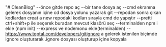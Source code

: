 "# CleanBlog" 
--önce gitde repo aç
--bir tane dosya aç
--cmd ekranına gelerek dosyanın içine cd dosya yolunu yazarak git
--repodan sonra çıkan kodlardan creat a new repodaki kodları sırayla cmd de yapıştır
--pretti ctrl+shift+p ile seçerek buradan mevcut klasörü seç
--terminalden npm i  ekle (npm init)
--express ve nodemonu ekle(terminalden)
--https://www.toptal.com/developers/gitignore a gelerek istenilen biçimde ignore oluşturarak .ignore dosyası oluşturup içine kopyala